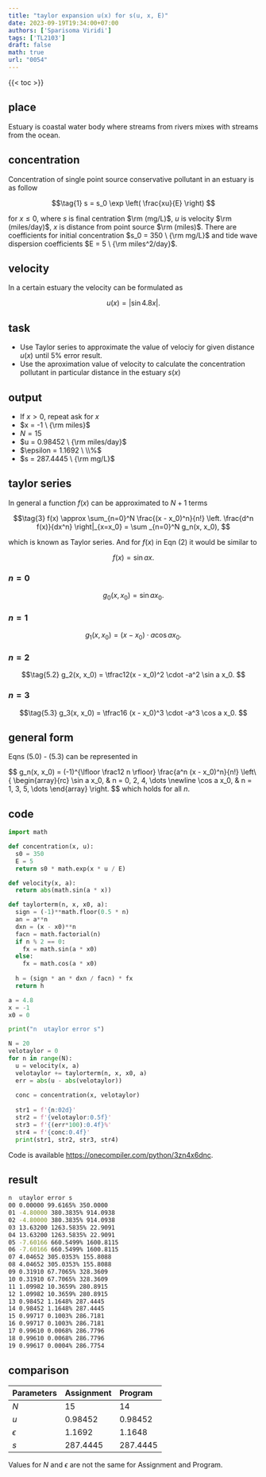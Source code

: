 ```yaml
---
title: "taylor expansion u(x) for s(u, x, E)"
date: 2023-09-19T19:34:00+07:00
authors: ['Sparisoma Viridi']
tags: ['TL2103']
draft: false
math: true
url: "0054"
---
```

{{< toc >}}


## place
Estuary is coastal water body where streams from rivers mixes with streams from the ocean.


## concentration
Concentration of single point source conservative pollutant in an estuary is as follow

$$\tag{1}
s = s_0 \exp \left( \frac{xu}{E} \right)
$$

for $x \le 0$,  where $s$ is final centration $\rm (mg/L)$, $u$ is velocity $\rm (miles/day)$,  $x$ is distance from point source $\rm (miles)$. There are coefficients for initial concentration $s_0 = 350 \ {\rm mg/L}$ and tide wave dispersion coefficients $E = 5 \ {\rm miles^2/day}$.


## velocity
In a certain estuary the velocity can be formulated as

$$\tag{2}
u(x) = | \sin 4.8x|.
$$


## task
+ Use Taylor series to approximate the value of velociy for given distance $u(x)$ until 5% error result.
+ Use the aproximation value of velocity to calculate the concentration pollutant in particular distance in the estuary $s(x)$


## output
+ If $x > 0$, repeat ask for $x$
+ $x = -1 \ {\rm miles}$
+ $N = 15$
+ $u = 0.98452 \ {\rm miles/day}$
+ $\epsilon = 1.1692 \ \\%$
+ $s = 287.4445 \ {\rm mg/L}$


## taylor series
In general a function $f(x)$ can be approximated to $N+1$ terms

$$\tag{3}
f(x) \approx \sum_{n=0}^N \frac{(x - x_0)^n}{n!} \left. \frac{d^n f(x)}{dx^n} \right|_{x=x_0} = \sum _{n=0}^N g_n(x, x_0), 
$$

which is known as Taylor series. And for $f(x)$ in Eqn (2) it would be similar to

$$\tag{4}
f(x) = \sin ax.
$$

### $n = 0$
$$\tag{5.0}
g_0(x, x_0) = \sin a x_0.
$$

### $n = 1$
$$\tag{5.1}
g_1(x, x_0) = (x - x_0) \cdot a \cos a x_0.
$$

### $n = 2$
$$\tag{5.2}
g_2(x, x_0) = \tfrac12(x - x_0)^2 \cdot -a^2 \sin a x_0.
$$

### $n = 3$
$$\tag{5.3}
g_3(x, x_0) = \tfrac16 (x - x_0)^3 \cdot -a^3 \cos a x_0.
$$


## general form
Eqns (5.0) - (5.3) can be represented in

$$
g_n(x, x_0) = (-1)^{\lfloor \frac12 n \rfloor} \frac{a^n (x - x_0)^n}{n!}
\left\\{
\begin{array}{rc}
\sin a x_0, & n = 0, 2, 4, \dots \newline
\cos a x_0, & n = 1, 3, 5, \dots
\end{array}
\right.
$$
which holds for all $n$.


## code
```python
import math

def concentration(x, u):
  s0 = 350
  E = 5
  return s0 * math.exp(x * u / E)

def velocity(x, a):
  return abs(math.sin(a * x))

def taylorterm(n, x, x0, a):
  sign = (-1)**math.floor(0.5 * n)
  an = a**n
  dxn = (x - x0)**n
  facn = math.factorial(n)
  if n % 2 == 0:
    fx = math.sin(a * x0)
  else:
    fx = math.cos(a * x0)
  
  h = (sign * an * dxn / facn) * fx
  return h

a = 4.8
x = -1
x0 = 0

print("n  utaylor error s")

N = 20
velotaylor = 0
for n in range(N):
  u = velocity(x, a)
  velotaylor += taylorterm(n, x, x0, a)
  err = abs(u - abs(velotaylor))
  
  conc = concentration(x, velotaylor)
  
  str1 = f'{n:02d}'
  str2 = f'{velotaylor:0.5f}'
  str3 = f'{(err*100):0.4f}%'
  str4 = f'{conc:0.4f}'
  print(str1, str2, str3, str4)

```
Code is available https://onecompiler.com/python/3zn4x6dnc.

## result
```bash
n  utaylor error s
00 0.00000 99.6165% 350.0000
01 -4.80000 380.3835% 914.0938
02 -4.80000 380.3835% 914.0938
03 13.63200 1263.5835% 22.9091
04 13.63200 1263.5835% 22.9091
05 -7.60166 660.5499% 1600.8115
06 -7.60166 660.5499% 1600.8115
07 4.04652 305.0353% 155.8088
08 4.04652 305.0353% 155.8088
09 0.31910 67.7065% 328.3609
10 0.31910 67.7065% 328.3609
11 1.09982 10.3659% 280.8915
12 1.09982 10.3659% 280.8915
13 0.98452 1.1648% 287.4445
14 0.98452 1.1648% 287.4445
15 0.99717 0.1003% 286.7181
16 0.99717 0.1003% 286.7181
17 0.99610 0.0068% 286.7796
18 0.99610 0.0068% 286.7796
19 0.99617 0.0004% 286.7754
```

## comparison
Parameters | Assignment | Program
:- | :- | :-
$N$ | 15 | 14
$u$ | 0.98452 | 0.98452
$\epsilon$ | 1.1692  |  1.1648
$s$ | 287.4445 | 287.4445

Values for $N$ and $\epsilon$ are not the same for Assignment and Program.